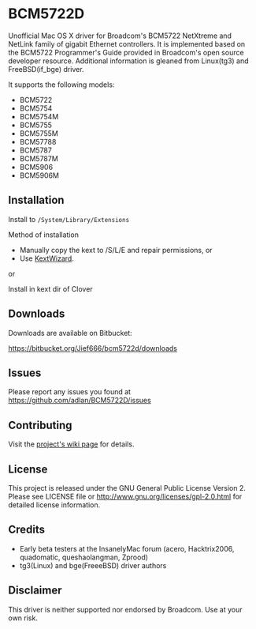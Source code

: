 BCM5722D
========

Unofficial Mac OS X driver for Broadcom's BCM5722 NetXtreme and NetLink
family of gigabit Ethernet controllers. It is implemented based on the
BCM5722 Programmer's Guide provided in Broadcom's open source developer
resource. Additional information is gleaned from Linux(tg3) and
FreeBSD(if\_bge) driver.

It supports the following models:

* BCM5722
* BCM5754
* BCM5754M
* BCM5755
* BCM5755M
* BCM57788
* BCM5787
* BCM5787M
* BCM5906
* BCM5906M

Installation
------------

Install to `/System/Library/Extensions`

Method of installation

* Manually copy the kext to /S/L/E and repair permissions, or
* Use [KextWizard](http://www.insanelymac.com/forum/index.php?showtopic=253395).

or

Install in kext dir of Clover

Downloads
---------

Downloads are available on Bitbucket:

https://bitbucket.org/Jief666/bcm5722d/downloads

Issues
------

Please report any issues you found at <https://github.com/adlan/BCM5722D/issues>

Contributing
------------

Visit the [project's wiki page](https://github.com/adlan/BCM5722D/wiki)
for details.

License
-------

This project is released under the GNU General Public License Version 2. Please
see LICENSE file or <http://www.gnu.org/licenses/gpl-2.0.html> for detailed
license information.

Credits
-------

* Early beta testers at the InsanelyMac forum (acero, Hacktrix2006, quadomatic,
  queshaolangman, Zprood)
* tg3(Linux) and bge(FreeeBSD) driver authors

Disclaimer
----------

This driver is neither supported nor endorsed by Broadcom. Use at your own risk.
